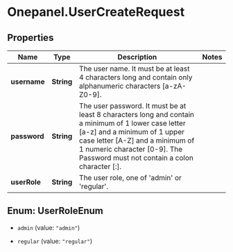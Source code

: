 # Onepanel.UserCreateRequest

## Properties
Name | Type | Description | Notes
------------ | ------------- | ------------- | -------------
**username** | **String** | The user name. It must be at least 4 characters long and contain only alphanumeric characters [a-zA-Z0-9].  | 
**password** | **String** | The user password. It must be at least 8 characters long and contain a minimum of 1 lower case letter [a-z] and a minimum of 1 upper case letter [A-Z] and a minimum of 1 numeric character [0-9]. The Password must not contain a colon character [:].  | 
**userRole** | **String** | The user role, one of &#39;admin&#39; or &#39;regular&#39;. | 


<a name="UserRoleEnum"></a>
## Enum: UserRoleEnum


* `admin` (value: `"admin"`)

* `regular` (value: `"regular"`)




